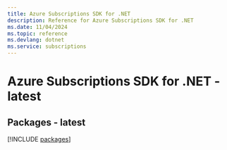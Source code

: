 ```yaml
---
title: Azure Subscriptions SDK for .NET
description: Reference for Azure Subscriptions SDK for .NET
ms.date: 11/04/2024
ms.topic: reference
ms.devlang: dotnet
ms.service: subscriptions
---
```

# Azure Subscriptions SDK for .NET - latest
## Packages - latest
[!INCLUDE [packages](subscriptions-index.md)]